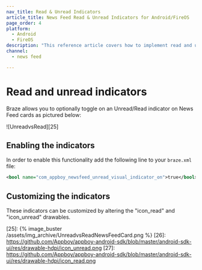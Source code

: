 ```yaml
---
nav_title: Read & Unread Indicators
article_title: News Feed Read & Unread Indicators for Android/FireOS
page_order: 4
platform: 
  - Android
  - FireOS
description: "This reference article covers how to implement read and unread indicators in your News Feed for your Android application."
channel:
  - news feed

---
```


# Read and unread indicators

Braze allows you to optionally toggle on an Unread/Read indicator on News Feed cards as pictured below:

![UnreadvsRead][25]

## Enabling the indicators

In order to enable this functionality add the following line to your `braze.xml` file:

```xml
<bool name="com_appboy_newsfeed_unread_visual_indicator_on">true</bool>
```

## Customizing the indicators
These indicators can be customized by altering the "icon_read" and "icon_unread" drawables.

[25]: {% image_buster /assets/img_archive/UnreadvsReadNewsFeedCard.png %}
[26]: https://github.com/Appboy/appboy-android-sdk/blob/master/android-sdk-ui/res/drawable-hdpi/icon_unread.png
[27]: https://github.com/Appboy/appboy-android-sdk/blob/master/android-sdk-ui/res/drawable-hdpi/icon_read.png

